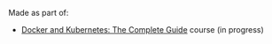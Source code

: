 Made as part of:
- [Docker and Kubernetes: The Complete Guide](https://www.udemy.com/course/docker-and-kubernetes-the-complete-guide/) course (in progress)